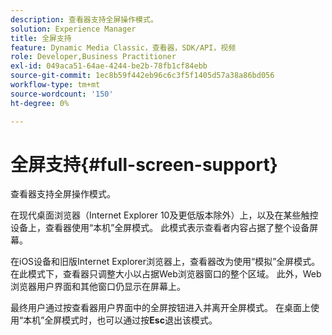 ```yaml
---
description: 查看器支持全屏操作模式。
solution: Experience Manager
title: 全屏支持
feature: Dynamic Media Classic，查看器，SDK/API，视频
role: Developer,Business Practitioner
exl-id: 049aca51-64ae-4244-be2b-78fb1cf84ebb
source-git-commit: 1ec8b59f442eb96c6c3f5f1405d57a38a86bd056
workflow-type: tm+mt
source-wordcount: '150'
ht-degree: 0%

---
```


# 全屏支持{#full-screen-support}

查看器支持全屏操作模式。

在现代桌面浏览器（Internet Explorer 10及更低版本除外）上，以及在某些触控设备上，查看器使用“本机”全屏模式。 此模式表示查看者内容占据了整个设备屏幕。

在iOS设备和旧版Internet Explorer浏览器上，查看器改为使用“模拟”全屏模式。 在此模式下，查看器只调整大小以占据Web浏览器窗口的整个区域。 此外，Web浏览器用户界面和其他窗口仍显示在屏幕上。

最终用户通过按查看器用户界面中的全屏按钮进入并离开全屏模式。 在桌面上使用“本机”全屏模式时，也可以通过按&#x200B;**Esc**&#x200B;退出该模式。
